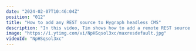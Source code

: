 ```yaml
---
date: "2024-02-07T10:46:04Z"
position: "012"
title: "How to add any REST source to Hygraph headless CMS"
description: "In this video, Tim shows how to add a remote REST source into Hygraph in simple steps. Content federation is like wizardry! Keep your source of truth as is, but show its data in any shape you like in the front end.\n\nThe source is strongly typed via SDL. It's accessible as a global GraphQL query and in the context of a data model in the CMS.\n\nWant to learn more? Join us at the https://slack.hygraph.com community!"
image: "https://i.ytimg.com/vi/NpHSqsol3xc/maxresdefault.jpg"
videoId: "NpHSqsol3xc"
---
```


